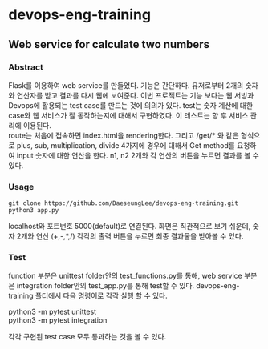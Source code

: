 # devops-eng-training

## Web service for calculate two numbers

### Abstract
Flask를 이용하여 web service를 만들었다. 기능은 간단하다. 유저로부터 2개의 숫자와 연산자를 받고 결과를 다시 웹에 보여준다. 이번 프로젝트는 기능 보다는 웹 서빙과 Devops에 활용되는 test case를 만드는 것에 의의가 있다. test는 숫자 계산에 대한 case와 웹 서비스가 잘 동작하는지에 대해서 구현하였다. 이 테스트는 향 후 서비스 관리에 이용된다.  
route는 처음에 접속하면 index.html을 rendering한다. 그리고 /get/* 와 같은 형식으로 plus, sub, multiplication, divide 4가지에 경우에 대해서 Get method를 요청하여 input 숫자에 대한 연산을 한다. n1, n2 2개와 각 연산의 버튼을 누르면 결과를 볼 수 있다.

### Usage
```
git clone https://github.com/DaeseungLee/devops-eng-training.git
python3 app.py
```

localhost와 포트번호 5000(default)로 연결된다. 화면은 직관적으로 보기 쉬운데, 숫자 2개와 연산 (+,-,*,/) 각각의 출력 버튼을 누르면 최종 결과물을 받아볼 수 있다.

### Test
function 부분은 unittest folder안의 test_functions.py를 통해, web service 부분은 integration folder안의 test_app.py를 통해 test할 수 있다. devops-eng-training 폴더에서 다음 명령어로 각각 실행 할 수 있다.  
  
python3 -m pytest unittest  
python3 -m pytest integration  

각각 구현된 test case 모두 통과하는 것을 볼 수 있다.


